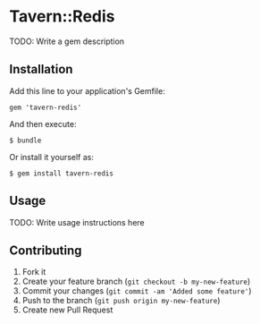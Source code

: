 # Tavern::Redis

TODO: Write a gem description

## Installation

Add this line to your application's Gemfile:

    gem 'tavern-redis'

And then execute:

    $ bundle

Or install it yourself as:

    $ gem install tavern-redis

## Usage

TODO: Write usage instructions here

## Contributing

1. Fork it
2. Create your feature branch (`git checkout -b my-new-feature`)
3. Commit your changes (`git commit -am 'Added some feature'`)
4. Push to the branch (`git push origin my-new-feature`)
5. Create new Pull Request
